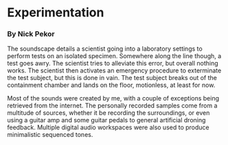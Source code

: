 # Experimentation
### By Nick Pekor



The soundscape details a scientist going into a laboratory settings to perform tests on an isolated specimen. Somewhere along the line though, a test goes awry. The scientist tries to alleviate this error, but overall nothing works. The scientist then activates an emergency procedure to exterminate the test subject, but this is done in vain. The test subject breaks out of the containment chamber and lands on the floor, motionless, at least for now.

Most of the sounds were created by me, with a couple of exceptions being retrieved from the internet. The personally recorded samples come from a multitude of sources, whether it be recording the surroundings, or even using a guitar amp and some guitar pedals to general artificial droning feedback. Multiple digital audio workspaces were also used to produce minimalistic sequenced tones.
